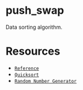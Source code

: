 # push_swap
Data sorting algorithm.

# Resources
- [`Reference`](https://github.com/48d31kh413k/1337-push_swap-42/tree/main)
- [`Quicksort`](https://en.wikipedia.org/wiki/Quicksort)
- [`Random Number Generator`](https://www.calculatorsoup.com/calculators/statistics/random-number-generator.php)
